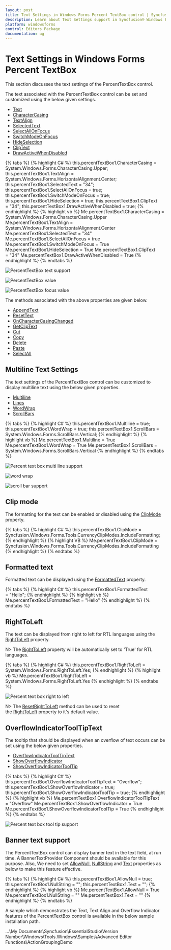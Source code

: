 ```yaml
---
layout: post
title: Text Settings in Windows Forms Percent TextBox control | Syncfusion®
description: Learn about Text Settings support in Syncfusion® Windows Forms Percent TextBox control and more details.
platform: windowsforms
control: Editors Package
documentation: ug
---
```


# Text Settings in Windows Forms Percent TextBox

This section discusses the text settings of the PercentTextBox control.

The text associated with the PercentTextBox control can be set and customized using the below given settings.

* [Text](https://help.syncfusion.com/cr/windowsforms/Syncfusion.Windows.Forms.Tools.PercentTextBox.html#Syncfusion_Windows_Forms_Tools_PercentTextBox_Text)
* [CharacterCasing](https://help.syncfusion.com/cr/windowsforms/Syncfusion.Windows.Forms.Tools.TextBoxExt.html#Syncfusion_Windows_Forms_Tools_TextBoxExt_CharacterCasing)
* [TextAlign](https://docs.microsoft.com/en-us/dotnet/api/system.windows.forms.textbox.textalign?redirectedfrom=MSDN&view=netframework-4.7.2#System_Windows_Forms_TextBox_TextAlign)
* [SelectedText](https://help.syncfusion.com/cr/windowsforms/Syncfusion.Windows.Forms.Tools.NumberTextBoxBase.html#Syncfusion_Windows_Forms_Tools_NumberTextBoxBase_SelectedText)
* [SelectAllOnFocus](https://help.syncfusion.com/cr/windowsforms/Syncfusion.Windows.Forms.Tools.NumberTextBoxBase.html#Syncfusion_Windows_Forms_Tools_NumberTextBoxBase_SelectAllOnFocus)
* [SwitchModeOnFocus](https://help.syncfusion.com/cr/windowsforms/Syncfusion.Windows.Forms.Tools.PercentTextBox.html#Syncfusion_Windows_Forms_Tools_PercentTextBox_SwitchModeOnFocus)
* [HideSelection](https://docs.microsoft.com/en-us/dotnet/api/system.windows.forms.textboxbase.hideselection?redirectedfrom=MSDN&view=netframework-4.7.2#System_Windows_Forms_TextBoxBase_HideSelection)
* [ClipText](https://help.syncfusion.com/cr/windowsforms/Syncfusion.Windows.Forms.Tools.PercentTextBox.html#Syncfusion_Windows_Forms_Tools_PercentTextBox_ClipText)
* [DrawActiveWhenDisabled](https://help.syncfusion.com/cr/windowsforms/Syncfusion.Windows.Forms.Tools.TextBoxExt.html#Syncfusion_Windows_Forms_Tools_TextBoxExt_DrawActiveWhenDisabled)

{% tabs %}
{% highlight C# %}
this.percentTextBox1.CharacterCasing = System.Windows.Forms.CharacterCasing.Upper;
this.percentTextBox1.TextAlign = System.Windows.Forms.HorizontalAlignment.Center;
this.percentTextBox1.SelectedText = "34";
this.percentTextBox1.SelectAllOnFocus = true;
this.percentTextBox1.SwitchModeOnFocus = true;
this.percentTextBox1.HideSelection = true;
this.percentTextBox1.ClipText = "34";
this.percentTextBox1.DrawActiveWhenDisabled = true;
{% endhighlight %}
{% highlight vb %}
Me.percentTextBox1.CharacterCasing = System.Windows.Forms.CharacterCasing.Upper
Me.percentTextBox1.TextAlign = System.Windows.Forms.HorizontalAlignment.Center
Me.percentTextBox1.SelectedText = "34"
Me.percentTextBox1.SelectAllOnFocus = true
Me.percentTextBox1.SwitchModeOnFocus = True
Me.percentTextBox1.HideSelection = True
Me.percentTextBox1.ClipText = "34"
Me.percentTextBox1.DrawActiveWhenDisabled = True
{% endhighlight %}
{% endtabs %}

![PercentTextBox text support](PercentTextBox-Images/Overview_img470.png) 

![PercentTextBox value](PercentTextBox-Images/Overview_img471.png)

![PercentTextBox focus value](PercentTextBox-Images/Overview_img472.png) 

The methods associated with the above properties are given below.

* [AppendText](https://docs.microsoft.com/en-us/dotnet/api/system.windows.forms.textboxbase.appendtext?redirectedfrom=MSDN&view=netframework-4.7.2#System_Windows_Forms_TextBoxBase_AppendText_System_String_)
* [ResetText](https://help.syncfusion.com/cr/windowsforms/Syncfusion.Windows.Forms.Tools.PercentTextBox.html#Syncfusion_Windows_Forms_Tools_PercentTextBox_ResetText)
* [OnCharacterCasingChanged](https://help.syncfusion.com/cr/windowsforms/Syncfusion.Windows.Forms.Tools.TextBoxExt.html#Syncfusion_Windows_Forms_Tools_TextBoxExt_OnCharacterCasingChanged_System_EventArgs_)
* [GetClipText](https://help.syncfusion.com/cr/windowsforms/Syncfusion.Windows.Forms.Tools.NumberTextBoxBase.html#Syncfusion_Windows_Forms_Tools_NumberTextBoxBase_GetClipText)
* [Cut](https://help.syncfusion.com/cr/windowsforms/Syncfusion.Windows.Forms.Tools.NumberTextBoxBase.html#Syncfusion_Windows_Forms_Tools_NumberTextBoxBase_Cut)
* [Copy](https://help.syncfusion.com/cr/windowsforms/Syncfusion.Windows.Forms.Tools.NumberTextBoxBase.html#Syncfusion_Windows_Forms_Tools_NumberTextBoxBase_Copy)
* [Delete](https://help.syncfusion.com/cr/windowsforms/Syncfusion.Windows.Forms.Tools.NumberTextBoxBase.html#Syncfusion_Windows_Forms_Tools_NumberTextBoxBase_Delete)
* [Paste](https://help.syncfusion.com/cr/windowsforms/Syncfusion.Windows.Forms.Tools.PercentTextBox.html#Syncfusion_Windows_Forms_Tools_PercentTextBox_Paste)
* [SelectAll](https://help.syncfusion.com/cr/windowsforms/Syncfusion.Windows.Forms.Tools.NumberTextBoxBase.html#Syncfusion_Windows_Forms_Tools_NumberTextBoxBase_SelectAll)

## Multiline Text Settings

The text settings of the PercentTextBox control can be customized to display multiline text using the below given properties.

* [Multiline](https://docs.microsoft.com/en-us/dotnet/api/system.windows.forms.textbox.multiline?redirectedfrom=MSDN&view=netframework-4.7.2#System_Windows_Forms_TextBox_Multiline)
* [Lines](https://docs.microsoft.com/en-us/dotnet/api/system.windows.forms.textboxbase.lines?redirectedfrom=MSDN&view=netframework-4.7.2#System_Windows_Forms_TextBoxBase_Lines)
* [WordWrap](https://docs.microsoft.com/en-us/dotnet/api/system.windows.forms.textboxbase.wordwrap?redirectedfrom=MSDN&view=netframework-4.7.2#System_Windows_Forms_TextBoxBase_WordWrap)
* [ScrollBars](https://docs.microsoft.com/en-us/dotnet/api/system.windows.forms.textbox.scrollbars?redirectedfrom=MSDN&view=netframework-4.7.2#System_Windows_Forms_TextBox_ScrollBars)

{% tabs %}
{% highlight C# %}
this.percentTextBox1.Multiline = true;
this.percentTextBox1.WordWrap = true;
this.percentTextBox1.ScrollBars = System.Windows.Forms.ScrollBars.Vertical;
{% endhighlight %}
{% highlight vb %}
Me.percentTextBox1.Multiline = True
Me.percentTextBox1.WordWrap = True
Me.percentTextBox1.ScrollBars = System.Windows.Forms.ScrollBars.Vertical
{% endhighlight %}
{% endtabs %}

![Percent text box multi line support](PercentTextBox-Images/Overview_img473.png)

![word wrap](PercentTextBox-Images/Overview_img474.png) 

![scroll bar support](PercentTextBox-Images/Overview_img475.png) 

## Clip mode

The formatting for the text can be enabled or disabled using the [ClipMode](https://help.syncfusion.com/cr/windowsforms/Syncfusion.Windows.Forms.Tools.NumberTextBoxBase.html#Syncfusion_Windows_Forms_Tools_NumberTextBoxBase_ClipMode) property.

{% tabs %}
{% highlight C# %}
this.percentTextBox1.ClipMode = Syncfusion.Windows.Forms.Tools.CurrencyClipModes.IncludeFormatting;
{% endhighlight %}
{% highlight VB %}
Me.percentTextBox1.ClipMode = Syncfusion.Windows.Forms.Tools.CurrencyClipModes.IncludeFormatting
{% endhighlight %}
{% endtabs %}

## Formatted text

Formatted text can be displayed using the [FormattedText](https://help.syncfusion.com/cr/windowsforms/Syncfusion.Windows.Forms.Tools.PercentTextBox.html#Syncfusion_Windows_Forms_Tools_PercentTextBox_FormattedText) property.

{% tabs %}
{% highlight C# %}
this.percentTextBox1.FormattedText = "Hello";
{% endhighlight %}
{% highlight vb %}
Me.percentTextBox1.FormattedText = "Hello"
{% endhighlight %}
{% endtabs %}

## RightToLeft

The text can be displayed from right to left for RTL languages using the [RightToLeft](https://help.syncfusion.com/cr/windowsforms/Syncfusion.Windows.Forms.Tools.NumberTextBoxBase.html#Syncfusion_Windows_Forms_Tools_NumberTextBoxBase_RightToLeft) property.

N> The [RightToLeft](https://help.syncfusion.com/cr/windowsforms/Syncfusion.Windows.Forms.Tools.NumberTextBoxBase.html#Syncfusion_Windows_Forms_Tools_NumberTextBoxBase_RightToLeft) property will be automatically set to 'True' for RTL languages.

{% tabs %}
{% highlight C# %}
this.percentTextBox1.RightToLeft = System.Windows.Forms.RightToLeft.Yes;
{% endhighlight %}
{% highlight vb %}
Me.percentTextBox1.RightToLeft = System.Windows.Forms.RightToLeft.Yes
{% endhighlight %}
{% endtabs %}

![Percent text box right to left](PercentTextBox-Images/Overview_img477.png) 

N> The [ResetRightToLeft](https://help.syncfusion.com/cr/windowsforms/Syncfusion.Windows.Forms.Tools.NumberTextBoxBase.html#Syncfusion_Windows_Forms_Tools_NumberTextBoxBase_ResetRightToLeft) method can be used to reset the [RightToLeft](https://help.syncfusion.com/cr/windowsforms/Syncfusion.Windows.Forms.Tools.NumberTextBoxBase.html#Syncfusion_Windows_Forms_Tools_NumberTextBoxBase_RightToLeft) property to it's default value.

## OverflowIndicatorToolTipText

The tooltip that should be displayed when an overflow of text occurs can be set using the below given properties.

* [OverflowIndicatorToolTipText](https://help.syncfusion.com/cr/windowsforms/Syncfusion.Windows.Forms.Tools.TextBoxExt.html#Syncfusion_Windows_Forms_Tools_TextBoxExt_OverflowIndicatorToolTipText)
* [ShowOverflowIndicator](https://help.syncfusion.com/cr/windowsforms/Syncfusion.Windows.Forms.Tools.TextBoxExt.html#Syncfusion_Windows_Forms_Tools_TextBoxExt_ShowOverflowIndicator)
* [ShowOverflowIndicatorToolTip](https://help.syncfusion.com/cr/windowsforms/Syncfusion.Windows.Forms.Tools.TextBoxExt.html#Syncfusion_Windows_Forms_Tools_TextBoxExt_ShowOverflowIndicatorToolTip)

{% tabs %}
{% highlight C# %}
this.percentTextBox1.OverflowIndicatorToolTipText = "Overflow";
this.percentTextBox1.ShowOverflowIndicator = true;
this.percentTextBox1.ShowOverflowIndicatorToolTip = true;
{% endhighlight %}
{% highlight vb %}
Me.percentTextBox1.OverflowIndicatorToolTipText = "Overflow"
Me.percentTextBox1.ShowOverflowIndicator = True
Me.percentTextBox1.ShowOverflowIndicatorToolTip = True
{% endhighlight %}
{% endtabs %}

![Percent text box tool tip support](PercentTextBox-Images/Overview_img479.png) 

## Banner text support

The PercentTextBox control can display banner text in the text field, at run time. A BannerTextProvider Component should be available for this purpose. Also, We need to set [AllowNull](https://help.syncfusion.com/cr/windowsforms/Syncfusion.Windows.Forms.Tools.PercentTextBox.html#Syncfusion_Windows_Forms_Tools_PercentTextBox_AllowNull), [NullString](https://help.syncfusion.com/cr/windowsforms/Syncfusion.Windows.Forms.Tools.NumberTextBoxBase.html#Syncfusion_Windows_Forms_Tools_NumberTextBoxBase_NullString) and [Text](https://help.syncfusion.com/cr/windowsforms/Syncfusion.Windows.Forms.Tools.PercentTextBox.html#Syncfusion_Windows_Forms_Tools_PercentTextBox_Text) properties as below to make this feature effective.

{% tabs %}
{% highlight C# %}
this.percentTextBox1.AllowNull = true;
this.percentTextBox1.NullString = "";
this.percentTextBox1.Text = "";
{% endhighlight %}
{% highlight vb %}
Me.percentTextBox1.AllowNull = True
Me.percentTextBox1.NullString = ""
Me.percentTextBox1.Text = ""
{% endhighlight %}
{% endtabs %}

A sample which demonstrates the Text, Text Align and Overflow Indicator features of the PercentTextBox control is available in the below sample installation path.

…\My Documents\Syncfusion\EssentialStudio\Version Number\Windows\Tools.Windows\Samples\Advanced Editor Functions\ActionGroupingDemo
